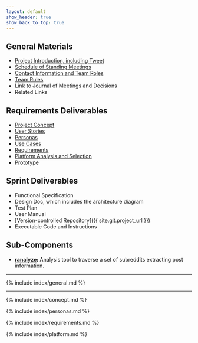 ```yaml
---
layout: default
show_header: true
show_back_to_top: true
---
```


## General Materials
 - [Project Introduction, including Tweet](#project-introduction)
 - [Schedule of Standing Meetings](#standing-meetings)
 - [Contact Information and Team Roles](#contact-information-and-team-roles)
 - [Team Rules](#team-rules)
 - Link to Journal of Meetings and Decisions
 - Related Links

## Requirements Deliverables
 - [Project Concept](#project-concept)
 - [User Stories](#user-stories)
 - [Personas](#personas)
 - [Use Cases](#use-cases)
 - [Requirements](#requirements)
 - [Platform Analysis and Selection](#platform-analysis-and-selection)
 - [Prototype](https://github.com/comp523/ITVS/blob/master/prototype/reddit_json.py)

## Sprint Deliverables
 - Functional Specification
 - Design Doc, which includes the architecture diagram
 - Test Plan
 - User Manual
 - [Version-controlled Repository]({{ site.git.project_url }})
 - Executable Code and Instructions
 
## Sub-Components
 - **[ranalyze](/ITVS/ranalyze):** Analysis tool to traverse a set of subreddits extracting post information.  

***

{% include index/general.md %}
 
***

{% include index/concept.md %}

{% include index/personas.md %}

{% include index/requirements.md %}

{% include index/platform.md %}
